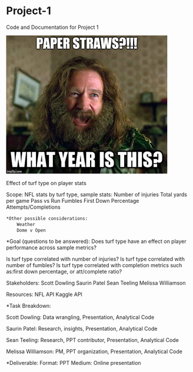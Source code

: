 # Project-1
Code and Documentation for Project 1

![Paper Straws](/images/ps.jpg)

Effect of turf type on player stats

Scope: NFL stats by turf type, sample stats:
		Number of injuries
		Total yards per game
		  Pass vs Run
		Fumbles 
		First Down Percentage
		Attempts/Completions
		
	*Other possible considerations: 
		Weather
		Dome v Open	
	
*Goal (questions to be answered): Does turf type have an effect on player performance across sample metrics?

Is turf type correlated with number of injuries?
Is turf type correlated with number of fumbles?
Is turf type correlated with completion metrics such as:first down percentage, or att/complete ratio?

Stakeholders:
Scott Dowling
Saurin Patel
Sean Teeling
Melissa Williamson

Resources:
	NFL API
	Kaggle API

*Task Breakdown:

Scott Dowling: Data wrangling, Presentation, Analytical Code

Saurin Patel: Research, insights, Presentation, Analytical Code

Sean Teeling: Research, PPT contributor, Presentation, Analytical Code

Melissa Williamson: PM, PPT organization, Presentation, Analytical Code


*Deliverable:
	Format: PPT
	Medium: Online presentation
